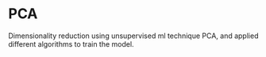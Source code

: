 # PCA
Dimensionality reduction using unsupervised ml technique PCA, and applied different algorithms to train the model.
